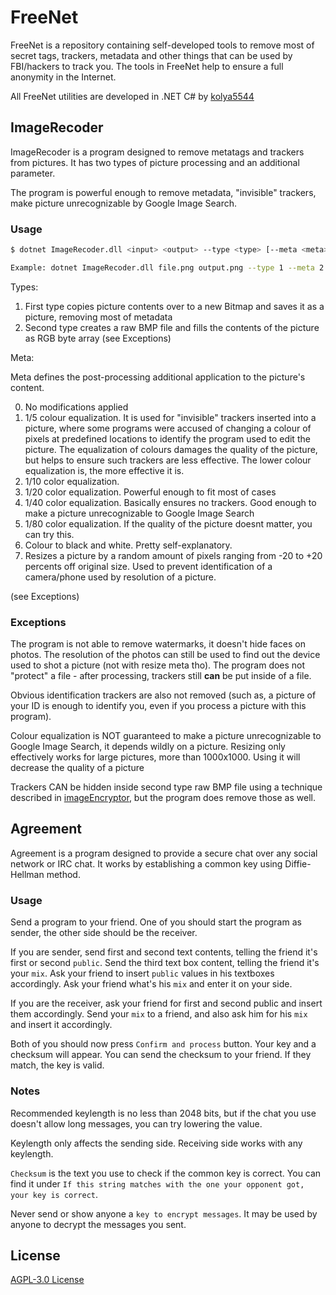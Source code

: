 # FreeNet

FreeNet is a repository containing self-developed tools to remove most of secret tags, trackers, metadata and other things that can be used by FBI/hackers to track you. The tools in FreeNet help to ensure a full anonymity in the Internet.

All FreeNet utilities are developed in .NET C# by [kolya5544](https://github.com/kolya5544)

## ImageRecoder

ImageRecoder is a program designed to remove metatags and trackers from pictures. It has two types of picture processing and an additional parameter.

The program is powerful enough to remove metadata, "invisible" trackers, make picture unrecognizable by Google Image Search.

### Usage

```bash
$ dotnet ImageRecoder.dll <input> <output> --type <type> [--meta <meta>]

Example: dotnet ImageRecoder.dll file.png output.png --type 1 --meta 2
```

Types:

1. First type copies picture contents over to a new Bitmap and saves it as a picture, removing most of metadata
2. Second type creates a raw BMP file and fills the contents of the picture as RGB byte array (see Exceptions)

Meta:

Meta defines the post-processing additional application to the picture's content.

0. No modifications applied
1. 1/5 colour equalization. It is used for "invisible" trackers inserted into a picture, where some programs were accused of changing a colour of pixels at predefined locations to identify the program used to edit the picture. The equalization of colours damages the quality of the picture, but helps to ensure such trackers are less effective. The lower colour equalization is, the more effective it is.
2. 1/10 color equalization.
3. 1/20 color equalization. Powerful enough to fit most of cases
4. 1/40 color equalization. Basically ensures no trackers. Good enough to make a picture unrecognizable to Google Image Search
5. 1/80 color equalization. If the quality of the picture doesnt matter, you can try this.
6. Colour to black and white. Pretty self-explanatory.
7. Resizes a picture by a random amount of pixels ranging from -20 to +20 percents off original size. Used to prevent identification of a camera/phone used by resolution of a picture.

(see Exceptions)

### Exceptions

The program is not able to remove watermarks, it doesn't hide faces on photos. The resolution of the photos can still be used to find out the device used to shot a picture (not with resize meta tho). The program does not "protect" a file - after processing, trackers still **can** be put inside of a file.

Obvious identification trackers are also not removed (such as, a picture of your ID is enough to identify you, even if you process a picture with this program). 

Colour equalization is NOT guaranteed to make a picture unrecognizable to Google Image Search, it depends wildly on a picture. Resizing only effectively works for large pictures, more than 1000x1000. Using it will decrease the quality of a picture

Trackers CAN be hidden inside second type raw BMP file using a technique described in [imageEncryptor](https://github.com/kolya5544/imageEncryptor), but the program does remove those as well.

## Agreement

Agreement is a program designed to provide a secure chat over any social network or IRC chat. It works by establishing a common key using Diffie-Hellman method.

### Usage

Send a program to your friend. One of you should start the program as sender, the other side should be the receiver.

If you are sender, send first and second text contents, telling the friend it's first or second `public`. Send the third text box content, telling the friend it's your `mix`. Ask your friend to insert `public` values in his textboxes accordingly. Ask your friend what's his `mix` and enter it on your side.

If you are the receiver, ask your friend for first and second public and insert them accordingly. Send your `mix` to a friend, and also ask him for his `mix` and insert it accordingly.

Both of you should now press `Confirm and process` button. Your key and a checksum will appear. You can send the checksum to your friend. If they match, the key is valid.

### Notes

Recommended keylength is no less than 2048 bits, but if the chat you use doesn't allow long messages, you can try lowering the value.

Keylength only affects the sending side. Receiving side works with any keylength.

`Checksum` is the text you use to check if the common key is correct. You can find it under `If this string matches with the one your opponent got, your key is correct`.

Never send or show anyone a `key to encrypt messages`. It may be used by anyone to decrypt the messages you sent.

## License
[AGPL-3.0 License](https://github.com/kolya5544/FreeNet/blob/master/LICENSE)
